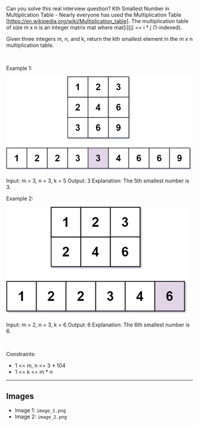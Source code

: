 Can you solve this real interview question? Kth Smallest Number in Multiplication Table - Nearly everyone has used the Multiplication Table [https://en.wikipedia.org/wiki/Multiplication_table]. The multiplication table of size m x n is an integer matrix mat where mat[i][j] == i * j (1-indexed).

Given three integers m, n, and k, return the kth smallest element in the m x n multiplication table.

 

Example 1:

![Example 1](./image_1.png)


Input: m = 3, n = 3, k = 5
Output: 3
Explanation: The 5th smallest number is 3.


Example 2:

![Example 2](./image_2.png)


Input: m = 2, n = 3, k = 6
Output: 6
Explanation: The 6th smallest number is 6.


 

Constraints:

 * 1 <= m, n <= 3 * 104
 * 1 <= k <= m * n

---

## Images

- Image 1: `image_1.png`
- Image 2: `image_2.png`
